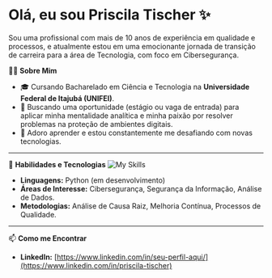 # Olá, eu sou Priscila Tischer ✨

Sou uma profissional com mais de 10 anos de experiência em qualidade e processos, e atualmente estou em uma emocionante jornada de transição de carreira para a área de Tecnologia, com foco em Cibersegurança.

👩‍💻 **Sobre Mim**
- 🎓 Cursando Bacharelado em Ciência e Tecnologia na **Universidade Federal de Itajubá (UNIFEI)**.
- 🎯 Buscando uma oportunidade (estágio ou vaga de entrada) para aplicar minha mentalidade analítica e minha paixão por resolver problemas na proteção de ambientes digitais.
- 🌱 Adoro aprender e estou constantemente me desafiando com novas tecnologias.

---

🚀 **Habilidades e Tecnologias**
![My Skills](https://skillicons.dev/icons?i=py,md,git)
- **Linguagens:** Python (em desenvolvimento)
- **Áreas de Interesse:** Cibersegurança, Segurança da Informação, Análise de Dados.
- **Metodologias:** Análise de Causa Raiz, Melhoria Contínua, Processos de Qualidade.

---

📫 **Como me Encontrar**
- **LinkedIn:** [https://www.linkedin.com/in/seu-perfil-aqui/](https://www.linkedin.com/in/priscila-tischer)
